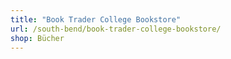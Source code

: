 ```yaml
---
title: "Book Trader College Bookstore"
url: /south-bend/book-trader-college-bookstore/
shop: Bücher
---
```

